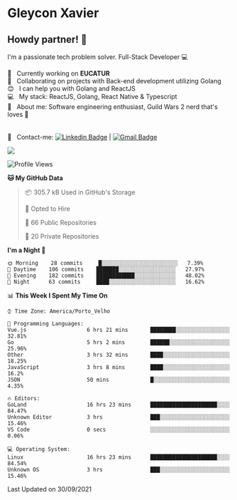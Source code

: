 # Gleycon Xavier

## Howdy partner! 👋

I'm a passionate tech problem solver.
Full-Stack Developer :computer:

 :rocket:  &nbsp; Currently working on **EUCATUR**
 <br/> :purple_heart: &nbsp; Collaborating on projects with Back-end development utilizing Golang
 <br/> :blush: &nbsp; I can help you with Golang and ReactJS
 <br/> :computer: &nbsp; My stack: ReactJS, Golang, React Native & Typescript
 <br/> 💬  &nbsp; About me: Software engineering enthusiast, Guild Wars 2 nerd that's loves :apple:
 <br/>
 <br/>
 <br/> :email: &nbsp; Contact-me: [![Linkedin Badge](https://img.shields.io/badge/-GleyconXavier-blue?style=flat-square&logo=Linkedin&logoColor=white&link=https://www.linkedin.com/in/gleyconxavier/)](https://www.linkedin.com/in/gleyconxavier/) 
| 
[![Gmail Badge](https://img.shields.io/badge/-gleyconxcarlos@gmail.com-c14438?style=flat-square&logo=Gmail&logoColor=white&link=mailto:gleyconxcarlos@gmail.com)](mailto:gleyconxcarlos@gmail.com)

![](https://komarev.com/ghpvc/?username=gleyconxavier)

<!--START_SECTION:waka-->
![Profile Views](http://img.shields.io/badge/Profile%20Views-0-blue)

**🐱 My GitHub Data** 

> 📦 305.7 kB Used in GitHub's Storage 
 > 
> 💼 Opted to Hire
 > 
> 📜 66 Public Repositories 
 > 
> 🔑 20 Private Repositories  
 > 
**I'm a Night 🦉** 

```text
🌞 Morning    28 commits     █░░░░░░░░░░░░░░░░░░░░░░░░   7.39% 
🌆 Daytime    106 commits    ███████░░░░░░░░░░░░░░░░░░   27.97% 
🌃 Evening    182 commits    ████████████░░░░░░░░░░░░░   48.02% 
🌙 Night      63 commits     ████░░░░░░░░░░░░░░░░░░░░░   16.62%

```


📊 **This Week I Spent My Time On** 

```text
⌚︎ Time Zone: America/Porto_Velho

💬 Programming Languages: 
Vue.js                   6 hrs 21 mins       ████████░░░░░░░░░░░░░░░░░   32.81% 
Go                       5 hrs 2 mins        ██████░░░░░░░░░░░░░░░░░░░   25.96% 
Other                    3 hrs 32 mins       ████░░░░░░░░░░░░░░░░░░░░░   18.25% 
JavaScript               3 hrs 8 mins        ████░░░░░░░░░░░░░░░░░░░░░   16.2% 
JSON                     50 mins             █░░░░░░░░░░░░░░░░░░░░░░░░   4.35%

🔥 Editors: 
GoLand                   16 hrs 23 mins      █████████████████████░░░░   84.47% 
Unknown Editor           3 hrs               ███░░░░░░░░░░░░░░░░░░░░░░   15.46% 
VS Code                  0 secs              ░░░░░░░░░░░░░░░░░░░░░░░░░   0.06%

💻 Operating System: 
Linux                    16 hrs 23 mins      █████████████████████░░░░   84.54% 
Unknown OS               3 hrs               ███░░░░░░░░░░░░░░░░░░░░░░   15.46%

```


 Last Updated on 30/09/2021
<!--END_SECTION:waka-->
